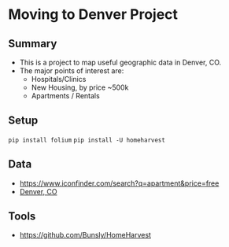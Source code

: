 # Moving to Denver Project

## Summary

- This is a project to map useful geographic data in Denver, CO.
- The major points of interest are:
  - Hospitals/Clinics
  - New Housing, by price ~500k
  - Apartments / Rentals

## Setup

`pip install folium`
`pip install -U homeharvest`

## Data

- https://www.iconfinder.com/search?q=apartment&price=free
- [Denver, CO](denver.kml)

## Tools

- https://github.com/Bunsly/HomeHarvest

